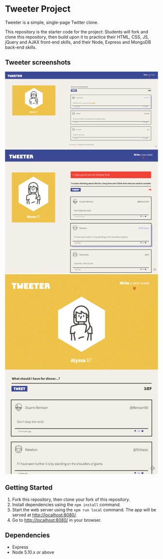 # Tweeter Project

Tweeter is a simple, single-page Twitter clone.

This repository is the starter code for the project: Students will fork and clone this repository, then build upon it to practice their HTML, CSS, JS, jQuery and AJAX front-end skills, and their Node, Express and MongoDB back-end skills.

## Tweeter screenshots

![Full-desktop view](https://github.com/ehseebe/tweeter/blob/master/docs/Tweeter-ehseebe-Full-desktop-view.png?raw=true)
![Mid-desptop view with error message](https://github.com/ehseebe/tweeter/blob/master/docs/Tweeter-ehseebe-Mid-desktop-view-error-msg.png?raw=true)
![Mobile view](https://github.com/ehseebe/tweeter/blob/master/docs/Tweeter-ehseebe-Mobile-view.png?raw=true)

## Getting Started

1. Fork this repository, then clone your fork of this repository.
2. Install dependencies using the `npm install` command.
3. Start the web server using the `npm run local` command. The app will be served at <http://localhost:8080/>.
4. Go to <http://localhost:8080/> in your browser.

## Dependencies

- Express
- Node 5.10.x or above
